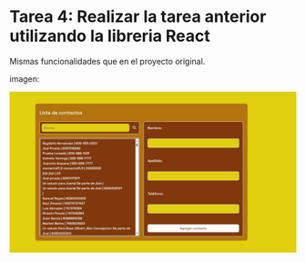 # Tarea 4: Realizar la tarea anterior utilizando la libreria React
Mismas funcionalidades que en el proyecto original.

imagen:

![imagen](img/imgReact.jpeg)
